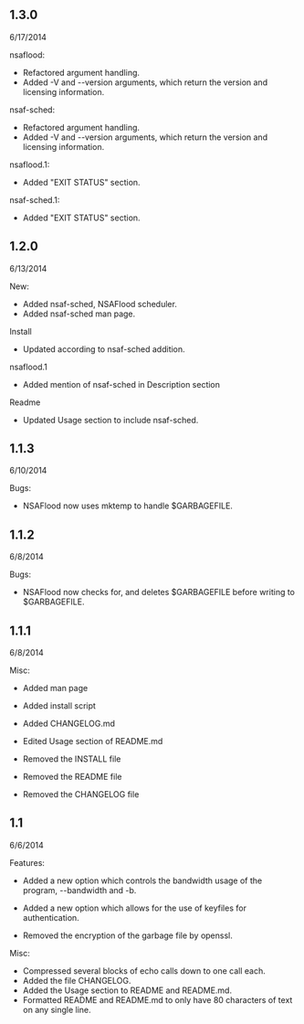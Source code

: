 
1.3.0
-----
6/17/2014

nsaflood:
- Refactored argument handling.
- Added -V and --version arguments, which return the version and licensing information.

nsaf-sched:
- Refactored argument handling.
- Added -V and --version arguments, which return the version and licensing information.

nsaflood.1:
- Added "EXIT STATUS" section.

nsaf-sched.1:
- Added "EXIT STATUS" section.

1.2.0
-----
6/13/2014

New:
- Added nsaf-sched, NSAFlood scheduler.
- Added nsaf-sched man page.

Install
- Updated according to nsaf-sched addition.

nsaflood.1
- Added mention of nsaf-sched in Description section

Readme
- Updated Usage section to include nsaf-sched.

1.1.3
-----
6/10/2014

Bugs:
- NSAFlood now uses mktemp to handle $GARBAGEFILE.

1.1.2
-----
6/8/2014

Bugs:
- NSAFlood now checks for, and deletes $GARBAGEFILE before writing to 
$GARBAGEFILE.

1.1.1	
-----
6/8/2014

Misc:

- Added man page
- Added install script
- Added CHANGELOG.md
- Edited Usage section of README.md

- Removed the INSTALL file
- Removed the README file
- Removed the CHANGELOG file

1.1	
---
6/6/2014

Features:

- Added a new option which controls the bandwidth usage of the program,
  --bandwidth and -b.
- Added a new option which allows for the use of keyfiles for
  authentication.

- Removed the encryption of the garbage file by openssl.

Misc:

- Compressed several blocks of echo calls down to one call each.
- Added the file CHANGELOG.
- Added the Usage section to README and README.md.
- Formatted README and README.md to only have 80 characters of text on 
  any single line.
